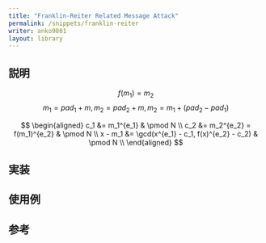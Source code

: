 ```yaml
---
title: "Franklin-Reiter Related Message Attack"
permalink: /snippets/franklin-reiter
writer: anko9801
layout: library
---
```


## 説明

$$f(m_1) = m_2$$
$$m_1 = pad_1 + m, m_2 = pad_2 + m, m_2 = m_1 + (pad_2 - pad_1)$$

$$
\begin{aligned}
c_1 &= m_1^{e_1} & \pmod N \\
c_2 &= m_2^{e_2} = f(m_1)^{e_2} & \pmod N \\
x - m_1 &= \gcd(x^{e_1} - c_1, f(x)^{e_2} - c_2) & \pmod N \\
\end{aligned}
$$

## 実装


## 使用例


## 参考

